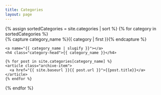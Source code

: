 ```yaml
---
title: Categories
layout: page
---
```


<div id="archives">
{% assign sortedCategories = site.categories | sort  %}
{% for category in sortedCategories %}
  <div class="archive-group">
    {% capture category_name %}{{ category | first }}{% endcapture %}
    <div id="#{{ category_name | slugify }}"></div>
    <p></p>

    <a name="{{ category_name | slugify }}"></a>
    <h4 class="category-head">{{ category_name }}</h4>

    {% for post in site.categories[category_name] %}
    <article class="archive-item">
      <a href="{{ site.baseurl }}{{ post.url }}">{{post.title}}</a>
    </article>
    {% endfor %}
  </div>
{% endfor %}
</div>
